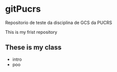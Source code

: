 # gitPucrs
Repositorio de teste da disciplina de GCS da PUCRS
 
 This is my frist repository
 ## These is my class
  - intro
  - poo
